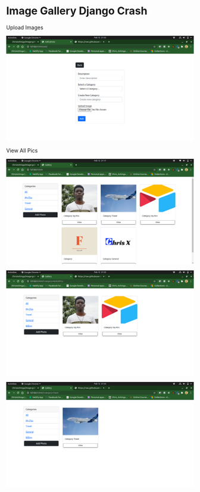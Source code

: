 # Image Gallery Django Crash

Upload Images

![upload](docs/addImage.png)


View All Pics

![all](docs/allpics.png)

![category-view](docs/category_view.png)

![category-view](docs/category_view1.png)